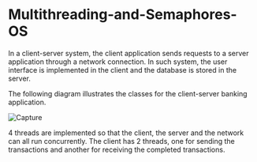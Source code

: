 # Multithreading-and-Semaphores-OS

In a client-server system, the client application sends requests to a server application
through a network connection. In such system, the user interface is implemented in the
client and the database is stored in the server. 

The following diagram illustrates the classes for the client-server banking 
application. 

![Capture](https://user-images.githubusercontent.com/37845640/114465761-8d7b8380-9bb5-11eb-97d5-678d4588faed.JPG)

 
4 threads are implemented so that the client, the server and the network can all run concurrently. The 
client has 2 threads, one for sending the transactions and another for receiving 
the completed transactions. 
